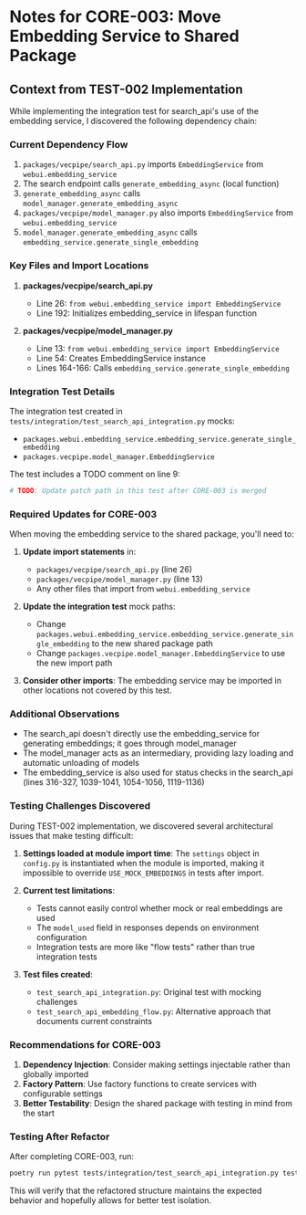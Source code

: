 # Notes for CORE-003: Move Embedding Service to Shared Package

## Context from TEST-002 Implementation

While implementing the integration test for search_api's use of the embedding service, I discovered the following dependency chain:

### Current Dependency Flow
1. `packages/vecpipe/search_api.py` imports `EmbeddingService` from `webui.embedding_service`
2. The search endpoint calls `generate_embedding_async` (local function)
3. `generate_embedding_async` calls `model_manager.generate_embedding_async`
4. `packages/vecpipe/model_manager.py` also imports `EmbeddingService` from `webui.embedding_service`
5. `model_manager.generate_embedding_async` calls `embedding_service.generate_single_embedding`

### Key Files and Import Locations

1. **packages/vecpipe/search_api.py**
   - Line 26: `from webui.embedding_service import EmbeddingService`
   - Line 192: Initializes embedding_service in lifespan function

2. **packages/vecpipe/model_manager.py**
   - Line 13: `from webui.embedding_service import EmbeddingService`
   - Line 54: Creates EmbeddingService instance
   - Lines 164-166: Calls `embedding_service.generate_single_embedding`

### Integration Test Details

The integration test created in `tests/integration/test_search_api_integration.py` mocks:
- `packages.webui.embedding_service.embedding_service.generate_single_embedding`
- `packages.vecpipe.model_manager.EmbeddingService`

The test includes a TODO comment on line 9:
```python
# TODO: Update patch path in this test after CORE-003 is merged
```

### Required Updates for CORE-003

When moving the embedding service to the shared package, you'll need to:

1. **Update import statements** in:
   - `packages/vecpipe/search_api.py` (line 26)
   - `packages/vecpipe/model_manager.py` (line 13)
   - Any other files that import from `webui.embedding_service`

2. **Update the integration test** mock paths:
   - Change `packages.webui.embedding_service.embedding_service.generate_single_embedding` to the new shared package path
   - Change `packages.vecpipe.model_manager.EmbeddingService` to use the new import path

3. **Consider other imports**: The embedding service may be imported in other locations not covered by this test.

### Additional Observations

- The search_api doesn't directly use the embedding_service for generating embeddings; it goes through model_manager
- The model_manager acts as an intermediary, providing lazy loading and automatic unloading of models
- The embedding_service is also used for status checks in the search_api (lines 316-327, 1039-1041, 1054-1056, 1119-1136)

### Testing Challenges Discovered

During TEST-002 implementation, we discovered several architectural issues that make testing difficult:

1. **Settings loaded at module import time**: The `settings` object in `config.py` is instantiated when the module is imported, making it impossible to override `USE_MOCK_EMBEDDINGS` in tests after import.

2. **Current test limitations**: 
   - Tests cannot easily control whether mock or real embeddings are used
   - The `model_used` field in responses depends on environment configuration
   - Integration tests are more like "flow tests" rather than true integration tests

3. **Test files created**:
   - `test_search_api_integration.py`: Original test with mocking challenges
   - `test_search_api_embedding_flow.py`: Alternative approach that documents current constraints

### Recommendations for CORE-003

1. **Dependency Injection**: Consider making settings injectable rather than globally imported
2. **Factory Pattern**: Use factory functions to create services with configurable settings
3. **Better Testability**: Design the shared package with testing in mind from the start

### Testing After Refactor

After completing CORE-003, run:
```bash
poetry run pytest tests/integration/test_search_api_integration.py tests/integration/test_search_api_embedding_flow.py -v
```

This will verify that the refactored structure maintains the expected behavior and hopefully allows for better test isolation.